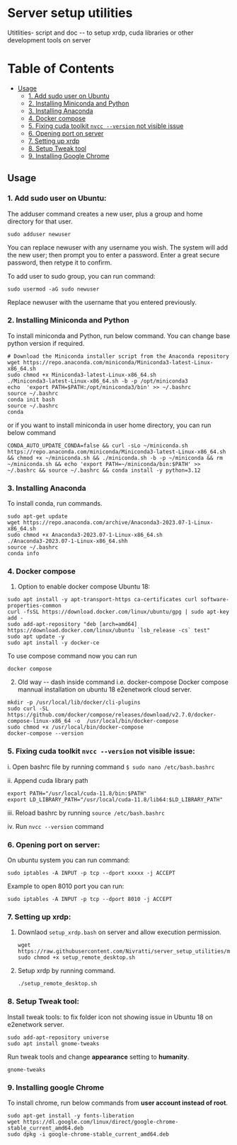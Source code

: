 # Server setup utilities
Utitlities- script and doc -- to setup xrdp, cuda libraries or other development tools on server

# Table of Contents

- [Usage](#usage)
  - [1. Add sudo user on Ubuntu](#1-add-sudo-user-on-ubuntu)
  - [2. Installing Miniconda and Python](#2-installing-miniconda-and-python)
  - [3. Installing Anaconda](#3-installing-anaconda)
  - [4. Docker compose](#4-docker-compose)
  - [5. Fixing cuda toolkit `nvcc --version` not visible issue](#5-fixing-cuda-toolkit-nvcc---version-not-visible-issue)
  - [6. Opening port on server](#6-opening-port-on-server)
  - [7. Setting up xrdp](#7-setting-up-xrdp)
  - [8. Setup Tweak tool](#8-setup-tweak-tool)
  - [9. Installing Google Chrome](#9-installing-google-chrome)
    
## Usage

### 1. Add sudo user on Ubuntu:

The adduser command creates a new user, plus a group and home directory for that user.

```console
sudo adduser newuser
```
You can replace newuser with any username you wish. The system will add the new user; then prompt you to enter a password. Enter a great secure password, then retype it to confirm.

To add user to sudo group, you can run command:
```console
sudo usermod -aG sudo newuser
```
Replace newuser with the username that you entered previously.

### 2. Installing Miniconda and Python

To install miniconda and Python, run below command. You can change base python version if required.

```console
# Download the Miniconda installer script from the Anaconda repository
wget https://repo.anaconda.com/miniconda/Miniconda3-latest-Linux-x86_64.sh
sudo chmod +x Miniconda3-latest-Linux-x86_64.sh
./Miniconda3-latest-Linux-x86_64.sh -b -p /opt/miniconda3
echo  'export PATH=$PATH:/opt/miniconda3/bin' >> ~/.bashrc 
source ~/.bashrc
conda init bash
source ~/.bashrc
conda
```

or if you want to install miniconda in user home directory, you can run below command

```console
CONDA_AUTO_UPDATE_CONDA=false && curl -sLo ~/miniconda.sh https://repo.anaconda.com/miniconda/Miniconda3-latest-Linux-x86_64.sh && chmod +x ~/miniconda.sh && ./miniconda.sh -b -p ~/miniconda && rm ~/miniconda.sh && echo 'export PATH=~/miniconda/bin:$PATH' >> ~/.bashrc && source ~/.bashrc && conda install -y python=3.12
```

### 3. Installing Anaconda

To install conda, run commands.

```console
sudo apt-get update
wget https://repo.anaconda.com/archive/Anaconda3-2023.07-1-Linux-x86_64.sh
sudo chmod +x Anaconda3-2023.07-1-Linux-x86_64.sh
./Anaconda3-2023.07-1-Linux-x86_64.shh
source ~/.bashrc
conda info
```

### 4. Docker compose

1) Option to enable docker compose
Ubuntu 18:

```console
sudo apt install -y apt-transport-https ca-certificates curl software-properties-common
curl -fsSL https://download.docker.com/linux/ubuntu/gpg | sudo apt-key add -
sudo add-apt-repository "deb [arch=amd64] https://download.docker.com/linux/ubuntu `lsb_release -cs` test"
sudo apt update -y
sudo apt install -y docker-ce
```

To use compose command now you can run
```console
docker compose
```

2) Old way -- dash inside command i.e. docker-compose
Docker compose mannual installation on ubuntu 18 e2enetwork cloud server.

```console
mkdir -p /usr/local/lib/docker/cli-plugins
sudo curl -SL https://github.com/docker/compose/releases/download/v2.7.0/docker-compose-linux-x86_64 -o  /usr/local/bin/docker-compose
sudo chmod +x /usr/local/bin/docker-compose
docker-compose --version
```

### 5. Fixing cuda toolkit `nvcc --version` not visible issue:

i. Open bashrc file by running command `$ sudo nano /etc/bash.bashrc`

ii. Append cuda library path
   ```console
   export PATH="/usr/local/cuda-11.8/bin:$PATH"
   export LD_LIBRARY_PATH="/usr/local/cuda-11.8/lib64:$LD_LIBRARY_PATH"
   ```

iii. Reload bashrc by running `source /etc/bash.bashrc` 

iv. Run `nvcc --version` command

### 6. Opening port on server:

On ubuntu system you can run command:

```console
sudo iptables -A INPUT -p tcp --dport xxxxx -j ACCEPT
```

Example to open 8010 port you can run:

```console
sudo iptables -A INPUT -p tcp --dport 8010 -j ACCEPT
```

### 7. Setting up xrdp:

1. Downlaod `setup_xrdp.bash` on server and allow execution permission.
   ```console
   wget https://raw.githubusercontent.com/Nivratti/server_setup_utilities/main/setup_remote_desktop.sh
   sudo chmod +x setup_remote_desktop.sh
   ```
   
2. Setup xrdp by running command.
   ```console
   ./setup_remote_desktop.sh
   ```

### 8. Setup Tweak tool:

Install tweak tools: to fix folder icon not showing issue in Ubuntu 18 on e2enetwork server.

```console
sudo add-apt-repository universe
sudo apt install gnome-tweaks
```

Run tweak tools and change **appearance** setting to **humanity**.

```console
gnome-tweaks
```

### 9. Installing google Chrome

To install chrome, run below commands from **user account instead of root**.

```console
sudo apt-get install -y fonts-liberation
wget https://dl.google.com/linux/direct/google-chrome-stable_current_amd64.deb
sudo dpkg -i google-chrome-stable_current_amd64.deb
```

